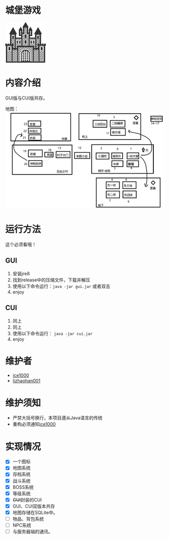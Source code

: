 # 城堡游戏
![icon](./drawable/ic_launcher.png)


# 内容介绍

GUI版与CUI版共存。<br/>

地图：<br/>
![map](./drawable/map.png)

# 运行方法
这个必须看哦！

## GUI

1. 安装jre8
1. 找到release中的压缩文件，下载并解压
1. 使用以下命令运行：``` java -jar gui.jar ``` 或者双击
1. enjoy

## CUI

1. 同上
1. 同上
1. 使用以下命令运行： ```java -jar cui.jar```
1. enjoy

# 维护者
+ [ice1000](https://github.com/ice1000)
+ [lizhaohan001](https://github.com/lizhaohan001)

# 维护须知
+ 严禁大括号换行，本项目遵从Java语言的传统
+ 重构必须通知[ice1000](https://github.com/ice1000)

# 实现情况
- [X] 一个图标
- [X] 地图系统
- [X] 存档系统
- [X] 战斗系统
- [X] BOSS系统
- [X] 等级系统
- [X] ~~GUI~~封装的CUI
- [X] GUI、CUI双版本共存
- [X] 地图存储在SQLite中。
- [ ] 物品、背包系统
- [ ] NPC系统
- [ ] 与服务器端的通讯。
